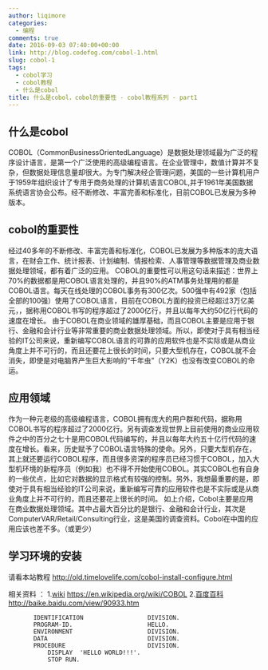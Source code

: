 ```yaml
---
author: liqimore
categories:
  - 编程
comments: true
date: 2016-09-03 07:40:00+00:00
link: http://blog.codefog.com/cobol-1.html
slug: cobol-1
tags:
  - cobol学习
  - cobol教程
  - 什么是cobol
title: 什么是cobol，cobol的重要性 - cobol教程系列 - part1
---
```



## 什么是cobol


COBOL（CommonBusinessOrientedLanguage）是数据处理领域最为广泛的程序设计语言，是第一个广泛使用的高级编程语言。在企业管理中，数值计算并不复杂，但数据处理信息量却很大。为专门解决经企管理问题，美国的一些计算机用户于1959年组织设计了专用于商务处理的计算机语言COBOL,并于1961年美国数据系统语言协会公布。经不断修改、丰富完善和标准化，目前COBOL已发展为多种版本。


## cobol的重要性


经过40多年的不断修改、丰富完善和标准化，COBOL已发展为多种版本的庞大语言，在财会工作、统计报表、计划编制、情报检索、人事管理等数据管理及商业数据处理领域，都有着广泛的应用。
COBOL的重要性可以用这句话来描述：世界上70%的数据都是用COBOL语言处理的，并且90%的ATM事务处理用的都是COBOL语言。每天在线处理的COBOL事务有300亿次。500强中有492家（包括全部的100强）使用了COBOL语言，目前在COBOL方面的投资已经超过3万亿美元，，据称用COBOL书写的程序超过了2000亿行，并且以每年大约50亿行代码的速度在增长。
由于COBOL在商业领域的雄厚基础，而且COBOL主要是应用于银行、金融和会计行业等非常重要的商业数据处理领域。所以，即使对于具有相当经验的IT公司来说，重新编写COBOL语言的可靠的应用软件也是不实际或是从商业角度上并不可行的，而且还要花上很长的时间，只要大型机存在，COBOL就不会消失，即使是对电脑界产生巨大影响的“千年虫”（Y2K）也没有改变COBOL的命运。


## 应用领域


作为一种元老级的高级编程语言，COBOL拥有庞大的用户群和代码，据称用COBOL书写的程序超过了2000亿行。另有调查发现世界上目前使用的商业应用软件之中的百分之七十是用COBOL代码编写的，并且以每年大约五十亿行代码的速度在增长。看来，历史赋予了COBOL语言特殊的使命。另外，只要大型机存在，其上就还要运行COBOL程序，而且很多资深的程序员已经习惯于COBOL，加入大型机环境的新程序员（例如我）也不得不开始使用COBOL。其实COBOL也有自身的一些优点，比如它对数据的显示格式有较强的控制。另外，我想最重要的是，即使对于具有相当经验的IT公司来说，重新编写可靠的应用软件也是不实际或是从商业角度上并不可行的，而且还要花上很长的时间。
如上介绍，Cobol主要是应用在商业数据处理领域。其中占最大百分比的是银行、金融和会计行业，其次是ComputerVAR/Retail/Consulting行业，这是美国的调查资料。Cobol在中国的应用应该也差不多。（或更少）


## 学习环境的安装


请看本站教程 http://old.timelovelife.com/cobol-install-configure.html

相关资料 ：
1.[wiki](https://en.wikipedia.org/wiki/COBOL) https://en.wikipedia.org/wiki/COBOL
2.[百度百科](http://baike.baidu.com/view/90933.htm) http://baike.baidu.com/view/90933.htm



    
           IDENTIFICATION                  DIVISION.                        
           PROGRAM-ID.                     HELLO.                          
           ENVIRONMENT                     DIVISION.                        
           DATA                            DIVISION.                        
           PROCEDURE                       DIVISION.                        
               DISPLAY  'HELLO WORLD!!!'.                                   
               STOP RUN.


